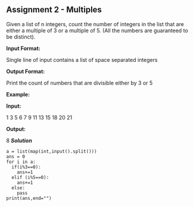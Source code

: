 ## Assignment 2 - Multiples

Given a list of n integers, count the number of integers in the list that are either a multiple of 3 or a multiple of 5. (All the numbers are guaranteed to be distinct).

**Input Format:**

Single line of input contains a list of space separated integers 

**Output Format:**

Print the count of numbers that are divisible either by 3 or 5

**Example:**

**Input:**

1 3 5 6 7 9 11 13 15 18 20 21

**Output:**

8
__*Solution*__
```
a = list(map(int,input().split()))
ans = 0
for i in a:
  if(i%3==0):
    ans+=1
  elif (i%5==0):
    ans+=1
  else:
    pass
print(ans,end="")
```
